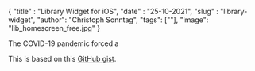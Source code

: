 {
      "title" : "Library Widget for iOS",
      "date"  : "25-10-2021",
      "slug"  : "library-widget",
      "author": "Christoph Sonntag",
      "tags": [""],
      "image": "lib_homescreen_free.jpg"
}

The COVID-19 pandemic forced a 

This is based on this [GitHub gist](https://gist.github.com/chrisonntag/645d782bd9e48a71c6c2b84b21cfb734).
